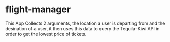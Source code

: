 # flight-manager
This App Collects 2 arguments, the location a user is departing from and the desination of a user, it then uses this data to query the Tequila-Kiwi API in order to get the lowest price of tickets.
